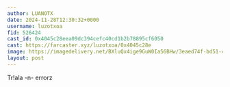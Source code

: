 ```yaml
---
author: LUANOTX
date: 2024-11-28T12:30:32+0000
username: luzotxoa
fid: 526424
cast_id: 0x4045c28eea09dc394cefc40cd1b2b78895cf6050
cast: https://farcaster.xyz/luzotxoa/0x4045c28e
image: https://imagedelivery.net/BXluQx4ige9GuW0Ia56BHw/3eaed74f-bd51-4cd5-4e59-cb3b70e5da00/original
layout: post
---
```


Tr!ala -n- errorz

<img src='https://imagedelivery.net/BXluQx4ige9GuW0Ia56BHw/3eaed74f-bd51-4cd5-4e59-cb3b70e5da00/original' alt='' referrerpolicy='no-referrer'/>
